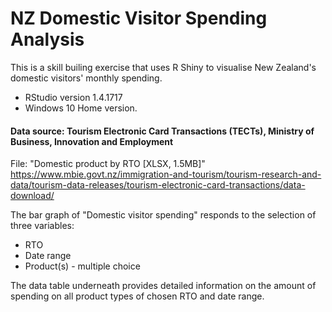 # NZ Domestic Visitor Spending Analysis

This is a skill builing exercise that uses R Shiny to visualise New Zealand's domestic visitors' monthly spending. 
* RStudio version 1.4.1717 
* Windows 10 Home version.

#### Data source: Tourism Electronic Card Transactions (TECTs), Ministry of Business, Innovation and Employment
File: "Domestic product by RTO [XLSX, 1.5MB]"
https://www.mbie.govt.nz/immigration-and-tourism/tourism-research-and-data/tourism-data-releases/tourism-electronic-card-transactions/data-download/

The bar graph of "Domestic visitor spending" responds to the selection of three variables:

* RTO
* Date range
* Product(s) - multiple choice

The data table underneath provides detailed information on the amount of spending on all product types of chosen RTO and date range.
